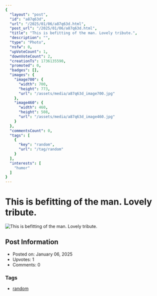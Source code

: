 ```yaml
---
{
  "layout": "post",
  "id": "a87q63d",
  "url": "/2025/01/06/a87q63d.html",
  "post_url": "/2025/01/06/a87q63d.html",
  "title": "This is befitting of the man. Lovely tribute.",
  "description": "",
  "type": "Photo",
  "nsfw": 0,
  "upVoteCount": 1,
  "downVoteCount": 2,
  "creationTs": 1736135590,
  "promoted": 0,
  "badges": [],
  "images": {
    "image700": {
      "width": 700,
      "height": 773,
      "url": "/assets/media/a87q63d_image700.jpg"
    },
    "image460": {
      "width": 460,
      "height": 508,
      "url": "/assets/media/a87q63d_image460.jpg"
    }
  },
  "commentsCount": 0,
  "tags": [
    {
      "key": "random",
      "url": "/tag/random"
    }
  ],
  "interests": [
    "humor"
  ]
}
---
```


# This is befitting of the man. Lovely tribute.

![This is befitting of the man. Lovely tribute.](/assets/media/a87q63d_image700.jpg)

## Post Information

- Posted on: January 06, 2025
- Upvotes: 1
- Comments: 0

### Tags

- [random](/tag/random)
